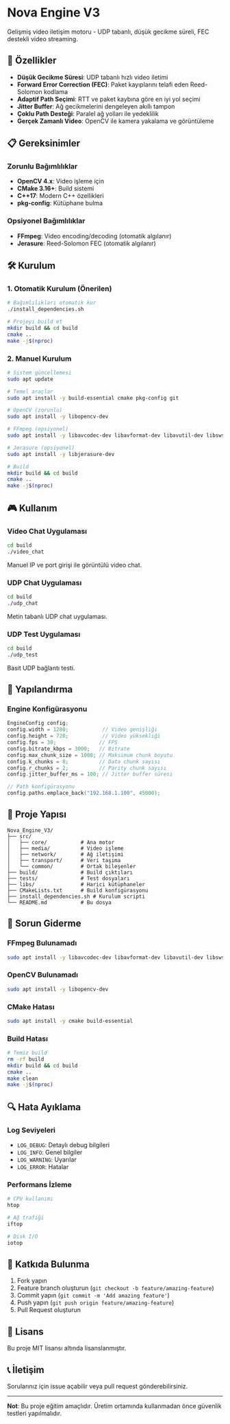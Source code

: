 # Nova Engine V3

Gelişmiş video iletişim motoru - UDP tabanlı, düşük gecikme süreli, FEC destekli video streaming.

## 🚀 Özellikler

- **Düşük Gecikme Süresi**: UDP tabanlı hızlı video iletimi
- **Forward Error Correction (FEC)**: Paket kayıplarını telafi eden Reed-Solomon kodlama
- **Adaptif Path Seçimi**: RTT ve paket kaybına göre en iyi yol seçimi
- **Jitter Buffer**: Ağ gecikmelerini dengeleyen akıllı tampon
- **Çoklu Path Desteği**: Paralel ağ yolları ile yedeklilik
- **Gerçek Zamanlı Video**: OpenCV ile kamera yakalama ve görüntüleme

## 📋 Gereksinimler

### Zorunlu Bağımlılıklar
- **OpenCV 4.x**: Video işleme için
- **CMake 3.16+**: Build sistemi
- **C++17**: Modern C++ özellikleri
- **pkg-config**: Kütüphane bulma

### Opsiyonel Bağımlılıklar
- **FFmpeg**: Video encoding/decoding (otomatik algılanır)
- **Jerasure**: Reed-Solomon FEC (otomatik algılanır)

## 🛠️ Kurulum

### 1. Otomatik Kurulum (Önerilen)

```bash
# Bağımlılıkları otomatik kur
./install_dependencies.sh

# Projeyi build et
mkdir build && cd build
cmake ..
make -j$(nproc)
```

### 2. Manuel Kurulum

```bash
# Sistem güncellemesi
sudo apt update

# Temel araçlar
sudo apt install -y build-essential cmake pkg-config git

# OpenCV (zorunlu)
sudo apt install -y libopencv-dev

# FFmpeg (opsiyonel)
sudo apt install -y libavcodec-dev libavformat-dev libavutil-dev libswscale-dev

# Jerasure (opsiyonel)
sudo apt install -y libjerasure-dev

# Build
mkdir build && cd build
cmake ..
make -j$(nproc)
```

## 🎮 Kullanım

### Video Chat Uygulaması

```bash
cd build
./video_chat
```

Manuel IP ve port girişi ile görüntülü video chat.

### UDP Chat Uygulaması

```bash
cd build
./udp_chat
```

Metin tabanlı UDP chat uygulaması.

### UDP Test Uygulaması

```bash
cd build
./udp_test
```

Basit UDP bağlantı testi.

## 🔧 Yapılandırma

### Engine Konfigürasyonu

```cpp
EngineConfig config;
config.width = 1280;           // Video genişliği
config.height = 720;           // Video yüksekliği
config.fps = 30;              // FPS
config.bitrate_kbps = 3000;   // Bitrate
config.max_chunk_size = 1000; // Maksimum chunk boyutu
config.k_chunks = 8;          // Data chunk sayısı
config.r_chunks = 2;          // Parity chunk sayısı
config.jitter_buffer_ms = 100; // Jitter buffer süresi

// Path konfigürasyonu
config.paths.emplace_back("192.168.1.100", 45000);
```

## 📁 Proje Yapısı

```
Nova_Engine_V3/
├── src/
│   ├── core/           # Ana motor
│   ├── media/          # Video işleme
│   ├── network/        # Ağ iletişimi
│   ├── transport/      # Veri taşıma
│   └── common/         # Ortak bileşenler
├── build/              # Build çıktıları
├── tests/              # Test dosyaları
├── libs/               # Harici kütüphaneler
├── CMakeLists.txt      # Build konfigürasyonu
├── install_dependencies.sh # Kurulum scripti
└── README.md           # Bu dosya
```

## 🐛 Sorun Giderme

### FFmpeg Bulunamadı
```bash
sudo apt install -y libavcodec-dev libavformat-dev libavutil-dev libswscale-dev
```

### OpenCV Bulunamadı
```bash
sudo apt install -y libopencv-dev
```

### CMake Hatası
```bash
sudo apt install -y cmake build-essential
```

### Build Hatası
```bash
# Temiz build
rm -rf build
mkdir build && cd build
cmake ..
make clean
make -j$(nproc)
```

## 🔍 Hata Ayıklama

### Log Seviyeleri
- `LOG_DEBUG`: Detaylı debug bilgileri
- `LOG_INFO`: Genel bilgiler
- `LOG_WARNING`: Uyarılar
- `LOG_ERROR`: Hatalar

### Performans İzleme
```bash
# CPU kullanımı
htop

# Ağ trafiği
iftop

# Disk I/O
iotop
```

## 🤝 Katkıda Bulunma

1. Fork yapın
2. Feature branch oluşturun (`git checkout -b feature/amazing-feature`)
3. Commit yapın (`git commit -m 'Add amazing feature'`)
4. Push yapın (`git push origin feature/amazing-feature`)
5. Pull Request oluşturun

## 📄 Lisans

Bu proje MIT lisansı altında lisanslanmıştır.

## 📞 İletişim

Sorularınız için issue açabilir veya pull request gönderebilirsiniz.

---

**Not**: Bu proje eğitim amaçlıdır. Üretim ortamında kullanmadan önce güvenlik testleri yapılmalıdır.
